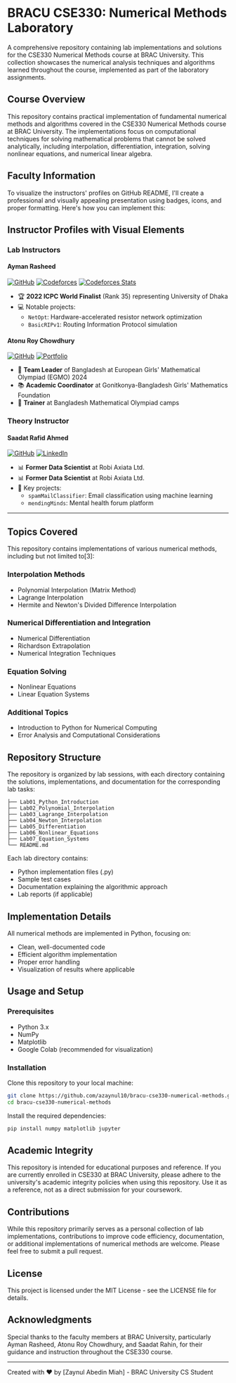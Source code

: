 # BRACU CSE330: Numerical Methods Laboratory

A comprehensive repository containing lab implementations and solutions for the CSE330 Numerical Methods course at BRAC University. This collection showcases the numerical analysis techniques and algorithms learned throughout the course, implemented as part of the laboratory assignments.

## Course Overview

This repository contains practical implementation of fundamental numerical methods and algorithms covered in the CSE330 Numerical Methods course at BRAC University. The implementations focus on computational techniques for solving mathematical problems that cannot be solved analytically, including interpolation, differentiation, integration, solving nonlinear equations, and numerical linear algebra.

## Faculty Information
To visualize the instructors' profiles on GitHub README, I'll create a professional and visually appealing presentation using badges, icons, and proper formatting. Here's how you can implement this:

## Instructor Profiles with Visual Elements

### Lab Instructors

#### Ayman Rasheed
[![GitHub](https://img.shields.io/badge/GitHub-aymanrasheed7-blue?logo=github)](https://github.com/aymanrasheed7)
[![Codeforces](https://img.shields.io/badge/Codeforces-Candidate%20Master-purple?logo=codeforces)](https://codeforces.com/profile/aymanrasheed7)
[![Codeforces Stats](https://codeforces-readme-stats.vercel.app/api/card?username=aymanrasheed7)](https://codeforces.com/profile/aymanrasheed7)
- 🏆 **2022 ICPC World Finalist** (Rank 35) representing University of Dhaka
- 💻 Notable projects:
  - `NetOpt`: Hardware-accelerated resistor network optimization
  - `BasicRIPv1`: Routing Information Protocol simulation

#### Atonu Roy Chowdhury
[![GitHub](https://img.shields.io/badge/GitHub-atonurc-blue?logo=github)](https://github.com/atonurc)
[![Portfolio](https://img.shields.io/badge/Portfolio-atonurc.github.io-green?logo=github)](https://atonurc.github.io/)
- 🏅 **Team Leader** of Bangladesh at European Girls' Mathematical Olympiad (EGMO) 2024
- 📚 **Academic Coordinator** at Gonitkonya-Bangladesh Girls' Mathematics Foundation
- 🧮 **Trainer** at Bangladesh Mathematical Olympiad camps

### Theory Instructor

#### Saadat Rafid Ahmed
[![GitHub](https://img.shields.io/badge/GitHub-saadat--r--ahmed-blue?logo=github)](https://github.com/saadat-r-ahmed)
[![LinkedIn](https://img.shields.io/badge/LinkedIn-Saadat%20Rafid%20Ahmed-blue?logo=linkedin)](https://www.linkedin.com/in/saadat-r-ahmed/)
- 📊 **Former Data Scientist** at Robi Axiata Ltd.
- 📊 **Former Data Scientist** at Robi Axiata Ltd.
- 🤖 Key projects:
  - `spamMailClassifier`: Email classification using machine learning
  - `mendingMinds`: Mental health forum platform

---


## Topics Covered

This repository contains implementations of various numerical methods, including but not limited to[3]:

### Interpolation Methods
- Polynomial Interpolation (Matrix Method)
- Lagrange Interpolation
- Hermite and Newton's Divided Difference Interpolation

### Numerical Differentiation and Integration
- Numerical Differentiation
- Richardson Extrapolation
- Numerical Integration Techniques

### Equation Solving
- Nonlinear Equations
- Linear Equation Systems

### Additional Topics
- Introduction to Python for Numerical Computing
- Error Analysis and Computational Considerations

## Repository Structure

The repository is organized by lab sessions, with each directory containing the solutions, implementations, and documentation for the corresponding lab tasks:

```
├── Lab01_Python_Introduction
├── Lab02_Polynomial_Interpolation
├── Lab03_Lagrange_Interpolation
├── Lab04_Newton_Interpolation
├── Lab05_Differentiation
├── Lab06_Nonlinear_Equations
├── Lab07_Equation_Systems
└── README.md
```

Each lab directory contains:
- Python implementation files (.py)
- Sample test cases
- Documentation explaining the algorithmic approach
- Lab reports (if applicable)

## Implementation Details

All numerical methods are implemented in Python, focusing on:

- Clean, well-documented code
- Efficient algorithm implementation
- Proper error handling
- Visualization of results where applicable

## Usage and Setup

### Prerequisites
- Python 3.x
- NumPy
- Matplotlib
- Google Colab (recommended for visualization)

### Installation

Clone this repository to your local machine:

```bash
git clone https://github.com/azaynul10/bracu-cse330-numerical-methods.git
cd bracu-cse330-numerical-methods
```

Install the required dependencies:

```bash
pip install numpy matplotlib jupyter
```

## Academic Integrity

This repository is intended for educational purposes and reference. If you are currently enrolled in CSE330 at BRAC University, please adhere to the university's academic integrity policies when using this repository. Use it as a reference, not as a direct submission for your coursework.

## Contributions

While this repository primarily serves as a personal collection of lab implementations, contributions to improve code efficiency, documentation, or additional implementations of numerical methods are welcome. Please feel free to submit a pull request.

## License

This project is licensed under the MIT License - see the LICENSE file for details.

## Acknowledgments

Special thanks to the faculty members at BRAC University, particularly Ayman Rasheed, Atonu Roy Chowdhury, and Saadat Rahin, for their guidance and instruction throughout the CSE330 course.

---

Created with ❤️ by [Zaynul Abedin Miah] - BRAC University CS Student
